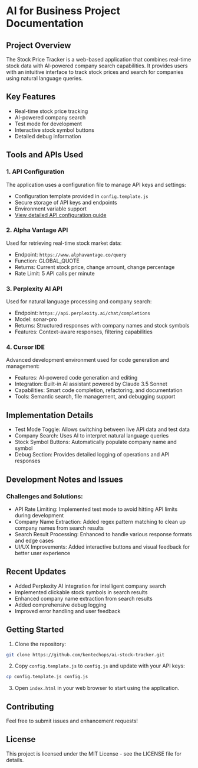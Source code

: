 # AI for Business Project Documentation

## Project Overview
The Stock Price Tracker is a web-based application that combines real-time stock data with AI-powered company search capabilities. It provides users with an intuitive interface to track stock prices and search for companies using natural language queries.

## Key Features
- Real-time stock price tracking
- AI-powered company search
- Test mode for development
- Interactive stock symbol buttons
- Detailed debug information

## Tools and APIs Used

### 1. API Configuration
The application uses a configuration file to manage API keys and settings:
- Configuration template provided in `config.template.js`
- Secure storage of API keys and endpoints
- Environment variable support
- [View detailed API configuration guide](api-config-docs.html)

### 2. Alpha Vantage API
Used for retrieving real-time stock market data:
- Endpoint: `https://www.alphavantage.co/query`
- Function: GLOBAL_QUOTE
- Returns: Current stock price, change amount, change percentage
- Rate Limit: 5 API calls per minute

### 3. Perplexity AI API
Used for natural language processing and company search:
- Endpoint: `https://api.perplexity.ai/chat/completions`
- Model: sonar-pro
- Returns: Structured responses with company names and stock symbols
- Features: Context-aware responses, filtering capabilities

### 4. Cursor IDE
Advanced development environment used for code generation and management:
- Features: AI-powered code generation and editing
- Integration: Built-in AI assistant powered by Claude 3.5 Sonnet
- Capabilities: Smart code completion, refactoring, and documentation
- Tools: Semantic search, file management, and debugging support

## Implementation Details
- Test Mode Toggle: Allows switching between live API data and test data
- Company Search: Uses AI to interpret natural language queries
- Stock Symbol Buttons: Automatically populate company name and symbol
- Debug Section: Provides detailed logging of operations and API responses

## Development Notes and Issues

### Challenges and Solutions:
- API Rate Limiting: Implemented test mode to avoid hitting API limits during development
- Company Name Extraction: Added regex pattern matching to clean up company names from search results
- Search Result Processing: Enhanced to handle various response formats and edge cases
- UI/UX Improvements: Added interactive buttons and visual feedback for better user experience

## Recent Updates
- Added Perplexity AI integration for intelligent company search
- Implemented clickable stock symbols in search results
- Enhanced company name extraction from search results
- Added comprehensive debug logging
- Improved error handling and user feedback

## Getting Started

1. Clone the repository:
```bash
git clone https://github.com/kentechops/ai-stock-tracker.git
```

2. Copy `config.template.js` to `config.js` and update with your API keys:
```bash
cp config.template.js config.js
```

3. Open `index.html` in your web browser to start using the application.

## Contributing
Feel free to submit issues and enhancement requests!

## License
This project is licensed under the MIT License - see the LICENSE file for details. 